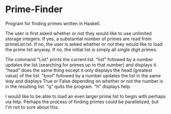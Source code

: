 # Prime-Finder
Program for finding primes written in Haskell.

The user is first asked whether or not they would like to use unlimited storage integers. 
If yes, a substantial number of primes are read from primeList.txt. 
If no, the user is asked whether or not they would like to load the prime list anyway. 
If no, the initial list is simply all single digit primes.

The command "List" prints the current list.
"list" followed by a number updates the list (searching for primes up to that number) and displays it. "head" does the same thing except it only displays the head (greatest value) of the list.
"bool" followed by a number updates the list in the same way and displays True or False depending on whether or not the number is in the resulting list.
"q" quits the program. "h" displays help.

I would like to be able to load an even larger prime list to begin with perhaps via http. 
Perhaps the process of finding primes could be parallelized, but I'm not to sure about this.
